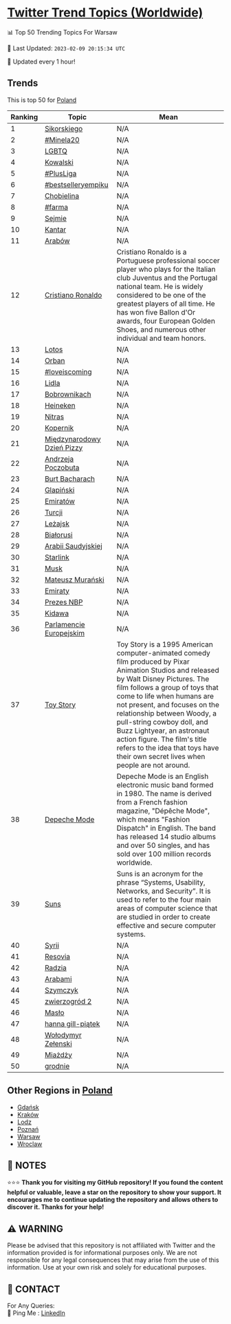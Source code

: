 [Twitter Trend Topics (Worldwide)](https://github.com/ErcinDedeoglu/Twitter-Trend-Topics)
==========


📊 Top 50 Trending Topics For Warsaw

📆 Last Updated: `2023-02-09 20:15:34 UTC`

🔧 Updated every 1 hour!


## Trends

This is top 50 for [Poland](</Poland>)

| Ranking | Topic | Mean |
| ------- | ------------ | ------------ |
| 1 | [Sikorskiego](http://twitter.com/search?q=Sikorskiego) | N/A |
| 2 | [#Minela20](http://twitter.com/search?q=%23Minela20) | N/A |
| 3 | [LGBTQ](http://twitter.com/search?q=LGBTQ) | N/A |
| 4 | [Kowalski](http://twitter.com/search?q=Kowalski) | N/A |
| 5 | [#PlusLiga](http://twitter.com/search?q=%23PlusLiga) | N/A |
| 6 | [#bestselleryempiku](http://twitter.com/search?q=%23bestselleryempiku) | N/A |
| 7 | [Chobielina](http://twitter.com/search?q=Chobielina) | N/A |
| 8 | [#farma](http://twitter.com/search?q=%23farma) | N/A |
| 9 | [Sejmie](http://twitter.com/search?q=Sejmie) | N/A |
| 10 | [Kantar](http://twitter.com/search?q=Kantar) | N/A |
| 11 | [Arabów](http://twitter.com/search?q=Arab%c3%b3w) | N/A |
| 12 | [Cristiano Ronaldo](http://twitter.com/search?q=Cristiano+Ronaldo) | Cristiano Ronaldo is a Portuguese professional soccer player who plays for the Italian club Juventus and the Portugal national team. He is widely considered to be one of the greatest players of all time. He has won five Ballon d'Or awards, four European Golden Shoes, and numerous other individual and team honors. |
| 13 | [Lotos](http://twitter.com/search?q=Lotos) | N/A |
| 14 | [Orban](http://twitter.com/search?q=Orban) | N/A |
| 15 | [#loveiscoming](http://twitter.com/search?q=%23loveiscoming) | N/A |
| 16 | [Lidla](http://twitter.com/search?q=Lidla) | N/A |
| 17 | [Bobrownikach](http://twitter.com/search?q=Bobrownikach) | N/A |
| 18 | [Heineken](http://twitter.com/search?q=Heineken) | N/A |
| 19 | [Nitras](http://twitter.com/search?q=Nitras) | N/A |
| 20 | [Kopernik](http://twitter.com/search?q=Kopernik) | N/A |
| 21 | [Międzynarodowy Dzień Pizzy](http://twitter.com/search?q=Mi%c4%99dzynarodowy+Dzie%c5%84+Pizzy) | N/A |
| 22 | [Andrzeja Poczobuta](http://twitter.com/search?q=Andrzeja+Poczobuta) | N/A |
| 23 | [Burt Bacharach](http://twitter.com/search?q=Burt+Bacharach) | N/A |
| 24 | [Glapiński](http://twitter.com/search?q=Glapi%c5%84ski) | N/A |
| 25 | [Emiratów](http://twitter.com/search?q=Emirat%c3%b3w) | N/A |
| 26 | [Turcji](http://twitter.com/search?q=Turcji) | N/A |
| 27 | [Leżajsk](http://twitter.com/search?q=Le%c5%bcajsk) | N/A |
| 28 | [Białorusi](http://twitter.com/search?q=Bia%c5%82orusi) | N/A |
| 29 | [Arabii Saudyjskiej](http://twitter.com/search?q=Arabii+Saudyjskiej) | N/A |
| 30 | [Starlink](http://twitter.com/search?q=Starlink) | N/A |
| 31 | [Musk](http://twitter.com/search?q=Musk) | N/A |
| 32 | [Mateusz Murański](http://twitter.com/search?q=Mateusz+Mura%c5%84ski) | N/A |
| 33 | [Emiraty](http://twitter.com/search?q=Emiraty) | N/A |
| 34 | [Prezes NBP](http://twitter.com/search?q=Prezes+NBP) | N/A |
| 35 | [Kidawa](http://twitter.com/search?q=Kidawa) | N/A |
| 36 | [Parlamencie Europejskim](http://twitter.com/search?q=Parlamencie+Europejskim) | N/A |
| 37 | [Toy Story](http://twitter.com/search?q=Toy+Story) | Toy Story is a 1995 American computer-animated comedy film produced by Pixar Animation Studios and released by Walt Disney Pictures. The film follows a group of toys that come to life when humans are not present, and focuses on the relationship between Woody, a pull-string cowboy doll, and Buzz Lightyear, an astronaut action figure. The film's title refers to the idea that toys have their own secret lives when people are not around. |
| 38 | [Depeche Mode](http://twitter.com/search?q=Depeche+Mode) | Depeche Mode is an English electronic music band formed in 1980. The name is derived from a French fashion magazine, "Dépêche Mode", which means "Fashion Dispatch" in English. The band has released 14 studio albums and over 50 singles, and has sold over 100 million records worldwide. |
| 39 | [Suns](http://twitter.com/search?q=Suns) | Suns is an acronym for the phrase “Systems, Usability, Networks, and Security”. It is used to refer to the four main areas of computer science that are studied in order to create effective and secure computer systems. |
| 40 | [Syrii](http://twitter.com/search?q=Syrii) | N/A |
| 41 | [Resovia](http://twitter.com/search?q=Resovia) | N/A |
| 42 | [Radzia](http://twitter.com/search?q=Radzia) | N/A |
| 43 | [Arabami](http://twitter.com/search?q=Arabami) | N/A |
| 44 | [Szymczyk](http://twitter.com/search?q=Szymczyk) | N/A |
| 45 | [zwierzogród 2](http://twitter.com/search?q=zwierzogr%c3%b3d+2) | N/A |
| 46 | [Masło](http://twitter.com/search?q=Mas%c5%82o) | N/A |
| 47 | [hanna gill-piątek](http://twitter.com/search?q=hanna+gill-pi%c4%85tek) | N/A |
| 48 | [Wołodymyr Zełenski](http://twitter.com/search?q=Wo%c5%82odymyr+Ze%c5%82enski) | N/A |
| 49 | [Miażdży](http://twitter.com/search?q=Mia%c5%bcd%c5%bcy) | N/A |
| 50 | [grodnie](http://twitter.com/search?q=grodnie) | N/A |



## Other Regions in [Poland](</Poland>)

* [Gdańsk](</Poland/Gdańsk.md>)
* [Kraków](</Poland/Kraków.md>)
* [Lodz](</Poland/Lodz.md>)
* [Poznań](</Poland/Poznań.md>)
* [Warsaw](</Poland/Warsaw.md>)
* [Wroclaw](</Poland/Wroclaw.md>)



## 📝 NOTES

⭐⭐⭐ **Thank you for visiting my GitHub repository! If you found the content helpful or valuable, leave a star on the repository to show your support. It encourages me to continue updating the repository and allows others to discover it. Thanks for your help!**


## ⚠️ WARNING

Please be advised that this repository is not affiliated with Twitter and the information provided is for informational purposes only. We are not responsible for any legal consequences that may arise from the use of this information. Use at your own risk and solely for educational purposes.


## 📨 CONTACT

 For Any Queries:  
            🏓 Ping Me : [LinkedIn](https://www.linkedin.com/in/ercindedeoglu/)
